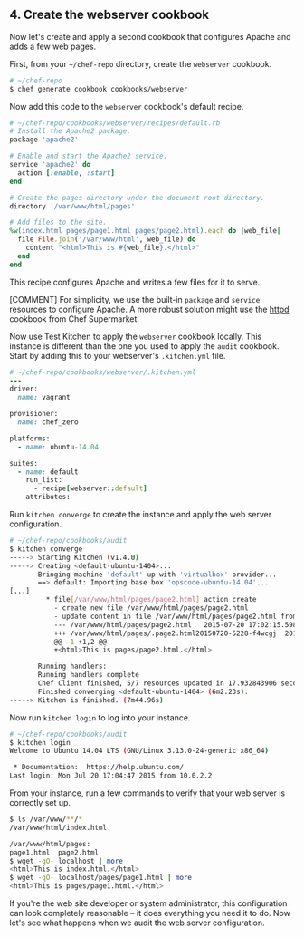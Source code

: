 ## 4. Create the webserver cookbook

Now let's create and apply a second cookbook that configures Apache and adds a few web pages.

First, from your <code class="file-path">~/chef-repo</code> directory, create the `webserver` cookbook.

```bash
# ~/chef-repo
$ chef generate cookbook cookbooks/webserver
```

Now add this code to the `webserver` cookbook's default recipe.

```ruby
# ~/chef-repo/cookbooks/webserver/recipes/default.rb
# Install the Apache2 package.
package 'apache2'

# Enable and start the Apache2 service.
service 'apache2' do
  action [:enable, :start]
end

# Create the pages directory under the document root directory.
directory '/var/www/html/pages'

# Add files to the site.
%w(index.html pages/page1.html pages/page2.html).each do |web_file|
  file File.join('/var/www/html', web_file) do
    content "<html>This is #{web_file}.</html>"
  end
end
```

This recipe configures Apache and writes a few files for it to serve.

[COMMENT] For simplicity, we use the built-in `package` and `service` resources to configure Apache. A more robust solution might use the [httpd](https://supermarket.chef.io/cookbooks/httpd) cookbook from Chef Supermarket.

Now use Test Kitchen to apply the `webserver` cookbook locally. This instance is different than the one you used to apply the `audit` cookbook. Start by adding this to your webserver's <code class="file-path">.kitchen.yml</code> file.

```ruby
# ~/chef-repo/cookbooks/webserver/.kitchen.yml
---
driver:
  name: vagrant

provisioner:
  name: chef_zero

platforms:
  - name: ubuntu-14.04

suites:
  - name: default
    run_list:
      - recipe[webserver::default]
    attributes:
```

Run `kitchen converge` to create the instance and apply the web server configuration.

```bash
# ~/chef-repo/cookbooks/audit
$ kitchen converge
-----> Starting Kitchen (v1.4.0)
-----> Creating <default-ubuntu-1404>...
       Bringing machine 'default' up with 'virtualbox' provider...
       ==> default: Importing base box 'opscode-ubuntu-14.04'...
[...]
         * file[/var/www/html/pages/page2.html] action create
           - create new file /var/www/html/pages/page2.html
           - update content in file /var/www/html/pages/page2.html from none to 633678
           --- /var/www/html/pages/page2.html	2015-07-20 17:02:15.598607059 +0000
           +++ /var/www/html/pages/.page2.html20150720-5228-f4wcgj	2015-07-20 17:02:15.598607059 +0000
           @@ -1 +1,2 @@
           +<html>This is pages/page2.html.</html>

       Running handlers:
       Running handlers complete
       Chef Client finished, 5/7 resources updated in 17.932843906 seconds
       Finished converging <default-ubuntu-1404> (6m2.23s).
-----> Kitchen is finished. (7m44.96s)
```

Now run `kitchen login` to log into your instance.

```bash
# ~/chef-repo/cookbooks/audit
$ kitchen login
Welcome to Ubuntu 14.04 LTS (GNU/Linux 3.13.0-24-generic x86_64)

 * Documentation:  https://help.ubuntu.com/
Last login: Mon Jul 20 17:04:47 2015 from 10.0.2.2
```

From your instance, run a few commands to verify that your web server is correctly set up.

```bash
$ ls /var/www/**/*
/var/www/html/index.html

/var/www/html/pages:
page1.html  page2.html
$ wget -qO- localhost | more
<html>This is index.html.</html>
$ wget -qO- localhost/pages/page1.html | more
<html>This is pages/page1.html.</html>
```

If you're the web site developer or system administrator, this configuration can look completely reasonable &ndash; it does everything you need it to do. Now let's see what happens when we audit the web server configuration.
